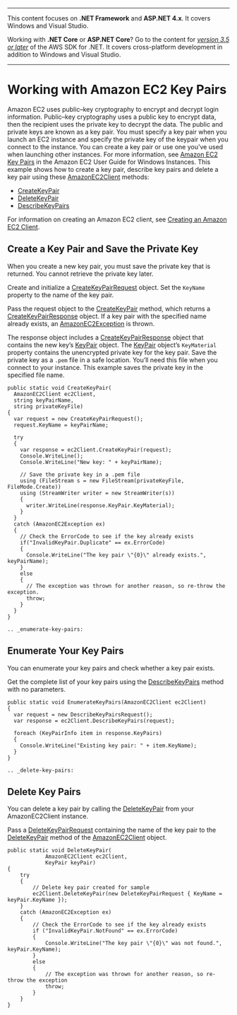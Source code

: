 --------

This content focuses on **\.NET Framework** and **ASP\.NET 4\.x**\. It covers Windows and Visual Studio\.

Working with **\.NET Core** or **ASP\.NET Core**? Go to the content for *[version 3\.5 or later](https://docs.aws.amazon.com/sdk-for-net/latest/developer-guide/welcome.html)* of the AWS SDK for \.NET\. It covers cross\-platform development in addition to Windows and Visual Studio\.

--------

# Working with Amazon EC2 Key Pairs<a name="key-pairs"></a>

Amazon EC2 uses public–key cryptography to encrypt and decrypt login information\. Public–key cryptography uses a public key to encrypt data, then the recipient uses the private key to decrypt the data\. The public and private keys are known as a key pair\. You must specify a key pair when you launch an EC2 instance and specify the private key of the keypair when you connect to the instance\. You can create a key pair or use one you’ve used when launching other instances\. For more information, see [Amazon EC2 Key Pairs](https://docs.aws.amazon.com/AWSEC2/latest/WindowsGuide/ec2-key-pairs.html) in the Amazon EC2 User Guide for Windows Instances\. This example shows how to create a key pair, describe key pairs and delete a key pair using these [AmazonEC2Client](https://docs.aws.amazon.com/sdkfornet/v3/apidocs/items/EC2/TEC2Client.html) methods:
+  [CreateKeyPair](https://docs.aws.amazon.com/sdkfornet/v3/apidocs/items/EC2/MEC2CreateKeyPairCreateKeyPairRequest.html) 
+  [DeleteKeyPair](https://docs.aws.amazon.com/sdkfornet/v3/apidocs/items/EC2/MEC2DeleteKeyPairDeleteKeyPairRequest.html) 
+  [DescribeKeyPairs](https://docs.aws.amazon.com/sdkfornet/v3/apidocs/items/EC2/MEC2DescribeKeyPairsDescribeKeyPairsRequest.html) 

For information on creating an Amazon EC2 client, see [Creating an Amazon EC2 Client](init-ec2-client.md)\.

## Create a Key Pair and Save the Private Key<a name="create-save-key-pair"></a>

When you create a new key pair, you must save the private key that is returned\. You cannot retrieve the private key later\.

Create and initialize a [CreateKeyPairRequest](https://docs.aws.amazon.com/sdkfornet/v3/apidocs/items/EC2/TCreateKeyPairRequest.html) object\. Set the `KeyName` property to the name of the key pair\.

Pass the request object to the [CreateKeyPair](https://docs.aws.amazon.com/sdkfornet/v3/apidocs/items/EC2/MEC2CreateKeyPairCreateKeyPairRequest.html) method, which returns a [CreateKeyPairResponse](https://docs.aws.amazon.com/sdkfornet/v3/apidocs/items/EC2/TCreateKeyPairResponse.html) object\. If a key pair with the specified name already exists, an [AmazonEC2Exception](https://docs.aws.amazon.com/sdkfornet/v3/apidocs/items/EC2/TEC2Exception.html) is thrown\.

The response object includes a [CreateKeyPairResponse](https://docs.aws.amazon.com/sdkfornet/v3/apidocs/items/EC2/TCreateKeyPairResponse.html) object that contains the new key’s [KeyPair](https://docs.aws.amazon.com/sdkfornet/v3/apidocs/items/EC2/TKeyPair.html) object\. The [KeyPair](https://docs.aws.amazon.com/sdkfornet/v3/apidocs/items/EC2/TKeyPair.html) object’s `KeyMaterial` property contains the unencrypted private key for the key pair\. Save the private key as a `.pem` file in a safe location\. You’ll need this file when you connect to your instance\. This example saves the private key in the specified file name\.

```
public static void CreateKeyPair(
  AmazonEC2Client ec2Client,
  string keyPairName,
  string privateKeyFile)
{
  var request = new CreateKeyPairRequest();
  request.KeyName = keyPairName;

  try
  {
    var response = ec2Client.CreateKeyPair(request);
    Console.WriteLine();
    Console.WriteLine("New key: " + keyPairName);

    // Save the private key in a .pem file
    using (FileStream s = new FileStream(privateKeyFile, FileMode.Create))
    using (StreamWriter writer = new StreamWriter(s))
    {
      writer.WriteLine(response.KeyPair.KeyMaterial);
    }
  }
  catch (AmazonEC2Exception ex)
  {
    // Check the ErrorCode to see if the key already exists
    if("InvalidKeyPair.Duplicate" == ex.ErrorCode)
    {
      Console.WriteLine("The key pair \"{0}\" already exists.", keyPairName);
    }
    else
    {
      // The exception was thrown for another reason, so re-throw the exception.
      throw;
    }
  }
}

.. _enumerate-key-pairs:
```

## Enumerate Your Key Pairs<a name="enumerate-your-key-pairs"></a>

You can enumerate your key pairs and check whether a key pair exists\.

Get the complete list of your key pairs using the [DescribeKeyPairs](https://docs.aws.amazon.com/sdkfornet/v3/apidocs/items/EC2/MEC2DescribeKeyPairs.html) method with no parameters\.

```
public static void EnumerateKeyPairs(AmazonEC2Client ec2Client)
{
  var request = new DescribeKeyPairsRequest();
  var response = ec2Client.DescribeKeyPairs(request);

  foreach (KeyPairInfo item in response.KeyPairs)
  {
    Console.WriteLine("Existing key pair: " + item.KeyName);
  }
}

.. _delete-key-pairs:
```

## Delete Key Pairs<a name="delete-key-pairs"></a>

You can delete a key pair by calling the [DeleteKeyPair](https://docs.aws.amazon.com/sdkfornet/v3/apidocs/items/EC2/MEC2DeleteKeyPairDeleteKeyPairRequest.html) from your AmazonEC2Client instance\.

Pass a [DeleteKeyPairRequest](https://docs.aws.amazon.com/sdkfornet/v3/apidocs/items/EC2/TDeleteKeyPairRequest.html) containing the name of the key pair to the [DeleteKeyPair](https://docs.aws.amazon.com/sdkfornet/v3/apidocs/items/EC2/MEC2DeleteKeyPairDeleteKeyPairRequest.html) method of the [AmazonEC2Client](https://docs.aws.amazon.com/sdkfornet/v3/apidocs/items/EC2/TEC2Client.html) object\.

```
public static void DeleteKeyPair(
            AmazonEC2Client ec2Client,
            KeyPair keyPair)
{
    try
    {
        // Delete key pair created for sample
        ec2Client.DeleteKeyPair(new DeleteKeyPairRequest { KeyName = keyPair.KeyName });
    }
    catch (AmazonEC2Exception ex)
    {
        // Check the ErrorCode to see if the key already exists
        if ("InvalidKeyPair.NotFound" == ex.ErrorCode)
        {
            Console.WriteLine("The key pair \"{0}\" was not found.", keyPair.KeyName);
        }
        else
        {
            // The exception was thrown for another reason, so re-throw the exception
            throw;
        }
    }
}
```
